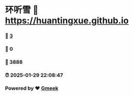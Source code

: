 # 环听雪 :link: https://huantingxue.github.io 
### :page_facing_up: [3](https://huantingxue.github.io/tag.html) 
### :speech_balloon: 0 
### :hibiscus: 3888 
### :alarm_clock: 2025-01-29 22:08:47 
### Powered by :heart: [Gmeek](https://github.com/Meekdai/Gmeek)
